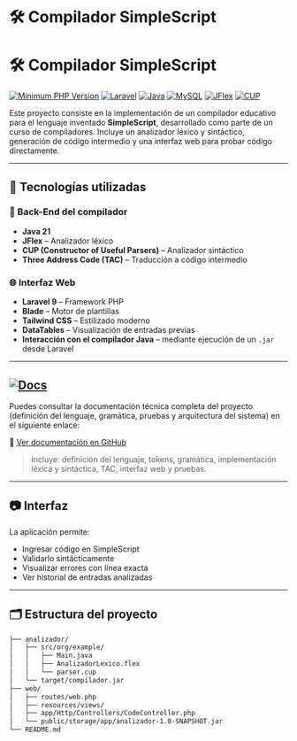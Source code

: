 # 🛠️ Compilador SimpleScript


# 🛠️ Compilador SimpleScript

[![Minimum PHP Version](https://img.shields.io/badge/PHP-7.4%2B-blue)](https://www.php.net/)
[![Laravel](https://img.shields.io/badge/Laravel-9.x-red)](https://laravel.com/)
[![Java](https://img.shields.io/badge/Java-21-green)](https://www.oracle.com/java/)
[![MySQL](https://img.shields.io/badge/MySQL-8.0-orange)](https://www.mysql.com/)
[![JFlex](https://img.shields.io/badge/JFlex-1.9.1-yellow)](https://jflex.de/)
[![CUP](https://img.shields.io/badge/CUP-11b-lightgrey)](http://www2.cs.tum.edu/projects/cup/)


Este proyecto consiste en la implementación de un compilador educativo para el lenguaje inventado **SimpleScript**, desarrollado como parte de un curso de compiladores. Incluye un analizador léxico y sintáctico, generación de código intermedio y una interfaz web para probar código directamente.

---

## 🚀 Tecnologías utilizadas

### 🔧 Back-End del compilador
- **Java 21**
- **JFlex** – Analizador léxico
- **CUP (Constructor of Useful Parsers)** – Analizador sintáctico
- **Three Address Code (TAC)** – Traducción a código intermedio

### 🌐 Interfaz Web
- **Laravel 9** – Framework PHP
- **Blade** – Motor de plantillas
- **Tailwind CSS** – Estilizado moderno
- **DataTables** – Visualización de entradas previas
- **Interacción con el compilador Java** – mediante ejecución de un `.jar` desde Laravel

---

## [![Docs](https://img.shields.io/badge/Documentation-PDF-blue)](https://github.com/usuario/repositorio/docs)

Puedes consultar la documentación técnica completa del proyecto (definición del lenguaje, gramática, pruebas y arquitectura del sistema) en el siguiente enlace:


🔗 [Ver documentación en GitHub](https://github.com/usuario/repositorio/docs/SimpleScript_Documentacion_Tecnica.pdf)

> Incluye: definición del lenguaje, tokens, gramática, implementación léxica y sintáctica, TAC, interfaz web y pruebas.

---

## 📷 Interfaz

La aplicación permite:
- Ingresar código en SimpleScript
- Validarlo sintácticamente
- Visualizar errores con línea exacta
- Ver historial de entradas analizadas

---

## 🗂 Estructura del proyecto

```bash
├── analizador/
│   ├── src/org/example/
│   │   ├── Main.java
│   │   ├── AnalizadorLexico.flex
│   │   └── parser.cup
│   └── target/compilador.jar
├── web/
│   ├── routes/web.php
│   ├── resources/views/
│   ├── app/Http/Controllers/CodeController.php
│   └── public/storage/app/analizador-1.0-SNAPSHOT.jar
└── README.md
